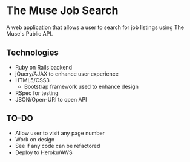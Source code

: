 The Muse Job Search
==========

A web application that allows a user to search for job listings using The Muse's Public API.

Technologies
------------

- Ruby on Rails backend
- jQuery/AJAX to enhance user experience
- HTML5/CSS3
  - Bootstrap framework used to enhance design
- RSpec for testing
- JSON/Open-URI to open API

TO-DO
-----

- Allow user to visit any page number
- Work on design
- See if any code can be refactored
- Deploy to Heroku/AWS
